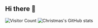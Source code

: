 ## Hi there 👋
![Visitor Count](https://profile-counter.glitch.me/fueny/count.svg)
![Christmas's GitHub stats](https://github-readme-stats.vercel.app/api?username=fueny&show_icons=true&theme=tokyonight)
